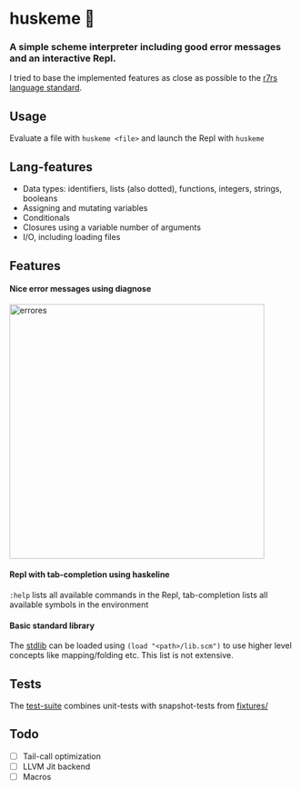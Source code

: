 # huskeme 🐺
### A simple scheme interpreter including good error messages and an interactive Repl.<br>
I tried to base the implemented features as close as possible to the [r7rs language standard](https://standards.scheme.org/corrected-r7rs/r7rs-Z-H-1.html#TAG:__tex2page_toc).

## Usage
Evaluate a file with `huskeme <file>` and launch the Repl with `huskeme`

## Lang-features
- Data types: identifiers, lists (also dotted), functions, integers, strings, booleans
- Assigning and mutating variables
- Conditionals
- Closures using a variable number of arguments
- I/O, including loading files

## Features
#### Nice error messages using diagnose
<img width="448" alt="errores" src="https://github.com/user-attachments/assets/ef37f8ba-8213-4f36-a931-8d22c966503b" />

#### Repl with tab-completion using haskeline
`:help` lists all available commands in the Repl, tab-completion lists all available symbols in the environment

#### Basic standard library
The [stdlib](fixtures/lib.scm) can be loaded using `(load "<path>/lib.scm")` to use higher level concepts like mapping/folding etc. This list is not extensive.

## Tests
The [test-suite](test/Spec.hs) combines unit-tests with snapshot-tests from [fixtures/](fixtures)

## Todo
- [ ] Tail-call optimization
- [ ] LLVM Jit backend
- [ ] Macros
